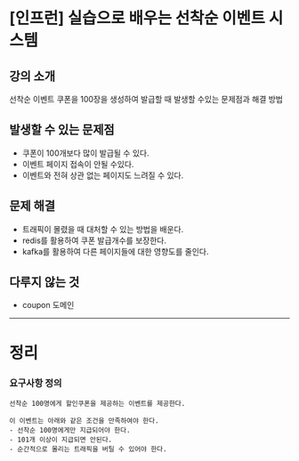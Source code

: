# [인프런] 실습으로 배우는 선착순 이벤트 시스템

## 강의 소개
선착순 이벤트 쿠폰을 100장을 생성하여 발급할 때 발생할 수있는
문제점과 해결 방법

## 발생할 수 있는 문제점
- 쿠폰이 100개보다 많이 발급될 수 있다.
- 이벤트 페이지 접속이 안될 수있다.
- 이벤트와 전혀 상관 없는 페이지도 느려질 수 있다.

## 문제 해결
- 트래픽이 몰렸을 때 대처할 수 있는 방법을 배운다.
- redis를 활용하여 쿠폰 발급개수를 보장한다.
- kafka를 활용하여 다른 페이지들에 대한 영향도를 줄인다.

## 다루지 않는 것
- coupon 도메인
------------

# 정리

### 요구사항 정의
```agsl
선착순 100명에게 할인쿠폰을 제공하는 이벤트를 제공한다.

이 이벤트는 아래와 같은 조건을 만족하여야 한다.
- 선착순 100명에게만 지급되어야 한다.
- 101개 이상이 지급되면 안된다.
- 순간적으로 몰리는 트래픽을 버틸 수 있어야 한다.
```
